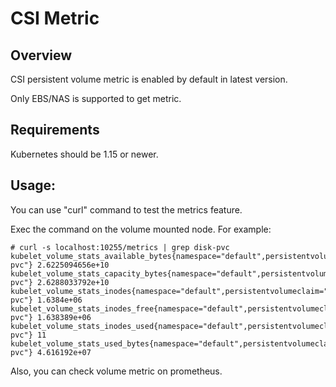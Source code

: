 # CSI Metric

## Overview

CSI persistent volume metric is enabled by default in latest version.

Only EBS/NAS is supported to get metric.

## Requirements

Kubernetes should be 1.15 or newer.

## Usage:

You can use "curl" command to test the metrics feature.

Exec the command on the volume mounted node. For example:

```
# curl -s localhost:10255/metrics | grep disk-pvc
kubelet_volume_stats_available_bytes{namespace="default",persistentvolumeclaim="disk-pvc"} 2.6225094656e+10
kubelet_volume_stats_capacity_bytes{namespace="default",persistentvolumeclaim="disk-pvc"} 2.6288033792e+10
kubelet_volume_stats_inodes{namespace="default",persistentvolumeclaim="disk-pvc"} 1.6384e+06
kubelet_volume_stats_inodes_free{namespace="default",persistentvolumeclaim="disk-pvc"} 1.638389e+06
kubelet_volume_stats_inodes_used{namespace="default",persistentvolumeclaim="disk-pvc"} 11
kubelet_volume_stats_used_bytes{namespace="default",persistentvolumeclaim="disk-pvc"} 4.616192e+07
```

Also, you can check volume metric on prometheus.